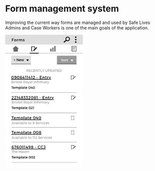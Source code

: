 # Form management system
Improving the current way forms are managed and used by Safe Lives Admins and Case Workers is one of the main goals of the application.

 ![forms](../img/forms.png)

